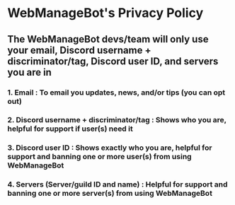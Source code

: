 # WebManageBot's Privacy Policy

## The WebManageBot devs/team will only use your email, Discord username + discriminator/tag, Discord user ID, and servers you are in

### 1. Email : To email you updates, news, and/or tips (you can opt out)

### 2. Discord username + discriminator/tag : Shows who you are, helpful for support if user(s) need it

### 3. Discord user ID : Shows exactly who you are, helpful for support and banning one or more user(s) from using WebManageBot

### 4. Servers (Server/guild ID and name) : Helpful for support and banning one or more server(s) from using WebManageBot

